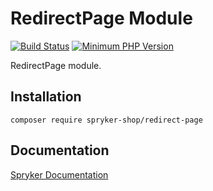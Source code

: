 # RedirectPage Module
[![Build Status](https://travis-ci.org/spryker-shop/redirect-page.svg)](https://travis-ci.org/spryker-shop/redirect-page)
[![Minimum PHP Version](https://img.shields.io/badge/php-%3E%3D%207.3-8892BF.svg)](https://php.net/)

RedirectPage module.

## Installation

```
composer require spryker-shop/redirect-page
```

## Documentation

[Spryker Documentation](https://academy.spryker.com)
